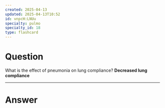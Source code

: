 ```yaml
---
created: 2025-04-13
updated: 2025-04-13T10:52
id: vnpcH:LNUu
specialty: pulmo
specialty_id: 18
type: flashcard
---
```


# Question
What is the effect of pneumonia on lung compliance?   **Decreased lung compliance**

---

# Answer
